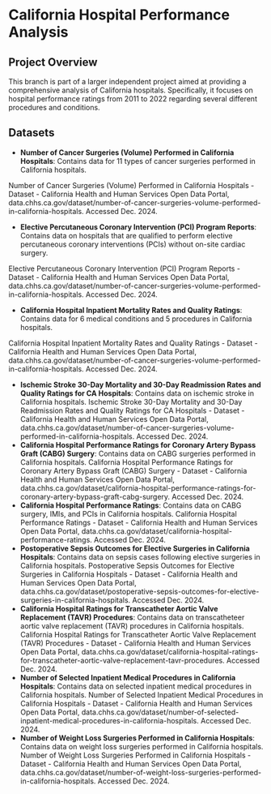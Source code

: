 # California Hospital Performance Analysis

## Project Overview
This branch is part of a larger independent project aimed at providing a comprehensive analysis of California hospitals. Specifically, it focuses on hospital performance ratings from 2011 to 2022 regarding several different procedures and conditions.

## Datasets
- **Number of Cancer Surgeries (Volume) Performed in California Hospitals**: Contains data for 11 types of cancer surgeries performed in California hospitals.

Number of Cancer Surgeries (Volume) Performed in California Hospitals - Dataset - California Health and Human Services Open Data Portal, data.chhs.ca.gov/dataset/number-of-cancer-surgeries-volume-performed-in-california-hospitals. Accessed Dec. 2024.

- **Elective Percutaneous Coronary Intervention (PCI) Program Reports**: Contains data on hospitals that are qualified to perform elective percutaneous coronary interventions (PCIs) without on-site cardiac surgery.

Elective Percutaneous Coronary Intervention (PCI) Program Reports - Dataset - California Health and Human Services Open Data Portal, data.chhs.ca.gov/dataset/number-of-cancer-surgeries-volume-performed-in-california-hospitals. Accessed Dec. 2024.

- **California Hospital Inpatient Mortality Rates and Quality Ratings**: Contains data for 6 medical conditions and 5 procedures in California hospitals.

California Hospital Inpatient Mortality Rates and Quality Ratings - Dataset - California Health and Human Services Open Data Portal, data.chhs.ca.gov/dataset/number-of-cancer-surgeries-volume-performed-in-california-hospitals. Accessed Dec. 2024.

- **Ischemic Stroke 30-Day Mortality and 30-Day Readmission Rates and Quality Ratings for CA Hospitals**: Contains data on ischemic stroke in California hospitals.
Ischemic Stroke 30-Day Mortality and 30-Day Readmission Rates and Quality Ratings for CA Hospitals - Dataset - California Health and Human Services Open Data Portal, data.chhs.ca.gov/dataset/number-of-cancer-surgeries-volume-performed-in-california-hospitals. Accessed Dec. 2024.
- **California Hospital Performance Ratings for Coronary Artery Bypass Graft (CABG) Surgery**: Contains data on CABG surgeries performed in California hospitals.
California Hospital Performance Ratings for Coronary Artery Bypass Graft (CABG) Surgery - Dataset - California Health and Human Services Open Data Portal, data.chhs.ca.gov/dataset/california-hospital-performance-ratings-for-coronary-artery-bypass-graft-cabg-surgery. Accessed Dec. 2024.
- **California Hospital Performance Ratings**: Contains data on CABG surgery, IMIs, and PCIs in California hospitals.
California Hospital Performance Ratings - Dataset - California Health and Human Services Open Data Portal, data.chhs.ca.gov/dataset/california-hospital-performance-ratings. Accessed Dec. 2024.
- **Postoperative Sepsis Outcomes for Elective Surgeries in California Hospitals**: Contains data on sepsis cases following elective surgeries in California hospitals.
Postoperative Sepsis Outcomes for Elective Surgeries in California Hospitals - Dataset - California Health and Human Services Open Data Portal, data.chhs.ca.gov/dataset/postoperative-sepsis-outcomes-for-elective-surgeries-in-california-hospitals. Accessed Dec. 2024.
- **California Hospital Ratings for Transcatheter Aortic Valve Replacement (TAVR) Procedures**: Contains data on transcatheteer aortic valve replacement (TAVR) procedures in California hospitals.
California Hospital Ratings for Transcatheter Aortic Valve Replacement (TAVR) Procedures - Dataset - California Health and Human Services Open Data Portal, data.chhs.ca.gov/dataset/california-hospital-ratings-for-transcatheter-aortic-valve-replacement-tavr-procedures. Accessed Dec. 2024.
- **Number of Selected Inpatient Medical Procedures in California Hospitals**: Contains data on selected inpatient medical procedures in California hospitals.
Number of Selected Inpatient Medical Procedures in California Hospitals - Dataset - California Health and Human Services Open Data Portal, data.chhs.ca.gov/dataset/number-of-selected-inpatient-medical-procedures-in-california-hospitals. Accessed Dec. 2024.
- **Number of Weight Loss Surgeries Performed in California Hospitals**: Contains data on weight loss surgeries performed in California hospitals.
Number of Weight Loss Surgeries Performed in California Hospitals - Dataset - California Health and Human Services Open Data Portal, data.chhs.ca.gov/dataset/number-of-weight-loss-surgeries-performed-in-california-hospitals. Accessed Dec. 2024.
